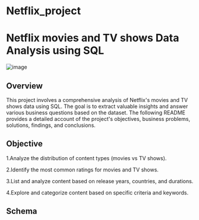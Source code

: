 # Netflix_project
# Netflix movies and TV shows Data Analysis using SQL

![image](https://github.com/user-attachments/assets/f1f9236d-090c-40b2-bc61-205ed6f1a323)


## Overview
This project involves a comprehensive analysis of Netflix's movies and TV shows data using SQL. The goal is to extract valuable insights and answer various business questions based on the dataset. The following README provides a detailed account of the project's objectives, business problems, solutions, findings, and conclusions.

## Objective
1.Analyze the distribution of content types (movies vs TV shows).

2.Identify the most common ratings for movies and TV shows.

3.List and analyze content based on release years, countries, and durations.

4.Explore and categorize content based on specific criteria and keywords.

## Schema


